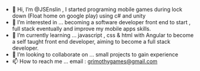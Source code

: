 - 👋 Hi, I’m @JSEnslin , I started programing mobile games during lock down (Float home on google play) using c# and unity
- 👀 I’m interested in ... becoming a software developer front end to start , full stack eventually  and improve my mobile apps skills.
- 🌱 I’m currently learning ... javascript , css & html with Angular to become  a self taught front end developer, aiming to become a full stack developer.
- 💞️ I’m looking to collaborate on ... small projects to gain experience 
- 📫 How to reach me ... email : grimothygames@gmail.com

<!---
JSEnslin/JSEnslin is a ✨ special ✨ repository because its `README.md` (this file) appears on your GitHub profile.
You can click the Preview link to take a look at your changes.
--->
